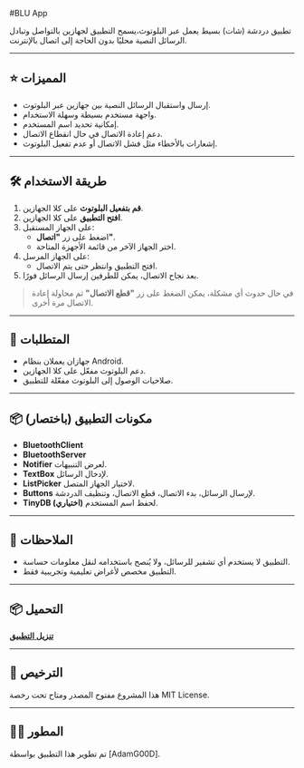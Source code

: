 #BLU App

تطبيق دردشة (شات) بسيط يعمل عبر البلوتوث،يسمح التطبيق لجهازين بالتواصل وتبادل الرسائل النصية محليًا بدون الحاجة إلى اتصال بالإنترنت.

---

## ⭐ المميزات

- إرسال واستقبال الرسائل النصية بين جهازين عبر البلوتوث.
- واجهة مستخدم بسيطة وسهلة الاستخدام.
- إمكانية تحديد اسم المستخدم.
- دعم إعادة الاتصال في حال انقطاع الاتصال.
- إشعارات بالأخطاء مثل فشل الاتصال أو عدم تفعيل البلوتوث.

---

## 🛠️ طريقة الاستخدام

1. **قم بتفعيل البلوتوث** على كلا الجهازين.
2. **افتح التطبيق** على كلا الجهازين.
3. على الجهاز المستقبل:
   - اضغط على زر **"اتصال"**.
   - اختر الجهاز الآخر من قائمة الأجهزة المتاحة.
4. على الجهاز المرسل:
   - افتح التطبيق وانتظر حتى يتم الاتصال.
5. بعد نجاح الاتصال، يمكن للطرفين إرسال الرسائل فورًا.

> في حال حدوث أي مشكلة، يمكن الضغط على زر **"قطع الاتصال"** ثم محاولة إعادة الاتصال مرة أخرى.

---

## 📱 المتطلبات

- جهازان يعملان بنظام Android.
- دعم البلوتوث مفعّل على كلا الجهازين.
- صلاحيات الوصول إلى البلوتوث مفعّلة للتطبيق.

---

## 📦 مكونات التطبيق (باختصار)

- **BluetoothClient**
- **BluetoothServer**
- **Notifier** لعرض التنبيهات.
- **TextBox** لإدخال الرسائل.
- **ListPicker** لاختيار الجهاز المتصل.
- **Buttons** لإرسال الرسائل، بدء الاتصال، قطع الاتصال، وتنظيف الدردشة.
- **TinyDB (اختياري)** لحفظ اسم المستخدم.

---


## 📝 الملاحظات

- التطبيق لا يستخدم أي تشفير للرسائل، ولا يُنصح باستخدامه لنقل معلومات حساسة.
- التطبيق مخصص لأغراض تعليمية وتجريبية فقط.

---

## 📦 التحميل

**[تنزيل التطبيق](https://github.com/AdamG00D/BLU_App/releases/download/v1.0/BLU.apk)**


---

## 📄 الترخيص

هذا المشروع مفتوح المصدر ومتاح تحت رخصة MIT License.

---

## 👨‍💻 المطور

تم تطوير هذا التطبيق بواسطة [AdamG00D].

